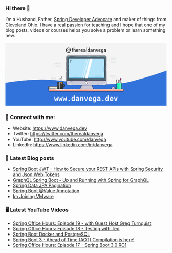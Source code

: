 ### Hi there 👋

I’m a Husband, Father, [Spring Developer Advocate](https://tanzu.vmware.com/developer/advocates/) and maker of things from Cleveland Ohio. I have a real passion for teaching and I hope that one of my blog posts, videos or courses helps you solve a problem or learn something new.

![Profile Header](./github_profile_header.png)

### 🤝 Connect with me:

- Website: https://www.danvega.dev
- Twitter: https://twitter.com/therealdanvega
- YouTube: http://www.youtube.com/danvega
- LinkedIn: https://www.linkedin.com/in/danvega

### 📝 Latest Blog posts

<!-- BLOG-POST-LIST:START -->
- [Spring Boot JWT - How to Secure your REST APIs with Spring Security and Json Web Tokens](https://www.danvega.dev/blog/2022/09/06/spring-security-jwt)
- [GraphQL Spring Boot - Up and Running with Spring for GraphQL](https://www.danvega.dev/blog/2022/05/17/spring-for-graphql)
- [Spring Data JPA Pagination](https://www.danvega.dev/blog/2022/05/12/spring-data-jpa-pagination)
- [Spring Boot @Value Annotation](https://www.danvega.dev/blog/2022/05/11/spring-boot-value-annotation)
- [Im Joining VMware](https://www.danvega.dev/blog/2022/01/24/im-joining-vmware)
<!-- BLOG-POST-LIST:END -->

### 🖥 Latest YouTube Videos

<!-- YOUTUBE:START -->
- [Spring Office Hours: Episode 19 - with Guest Host Greg Turnquist](https://www.youtube.com/watch?v=Mjq9g8hRaoI)
- [Spring Office Hours: Episode 18 - Testing with Ted](https://www.youtube.com/watch?v=pZvpsHgba14)
- [Spring Boot Docker and PostgreSQL](https://www.youtube.com/watch?v=_Gdb-jK3Sr4)
- [Spring Boot 3 - Ahead of Time &lpar;AOT&rpar; Compilation is here!](https://www.youtube.com/watch?v=zPg4z5d3WVo)
- [Spring Office Hours: Episode 17 - Spring Boot 3.0 RC1](https://www.youtube.com/watch?v=WgcP00BOs5I)
<!-- YOUTUBE:END -->
